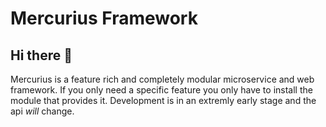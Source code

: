 # Mercurius Framework
## Hi there 👋
Mercurius is a feature rich and completely modular microservice and web framework.
If you only need a specific feature you only have to install the module that provides it.
Development is in an extremly early stage and the api *will* change.
